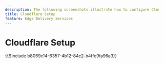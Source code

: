 ```yaml
---
description: The following screenshots illustrate how to configure Cloudflare to deliver content.  Essential settings are marked with a red circle.
title: Cloudflare Setup
feature: Edge Delivery Services
---
```

# Cloudflare Setup

{{$include b8069e14-6357-4b12-84c2-b4ffe9fa96a3}}